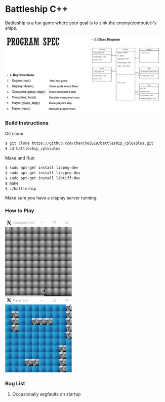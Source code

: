 # Battleship C++

Battleship is a fun game where your goal is to sink the enemy(computer)'s ships.

![alt text](overview.JPG)

### Build Instructions
Git clone:
```bash
$ git clone https://github.com/chanchoi829/battleship_cplusplus.git
$ cd battleship_cplusplus
```

Make and Run:
```bash
$ sudo apt-get install libpng-dev
$ sudo apt-get install libjpeg-dev
$ sudo apt-get install libtiff-dev
$ make
$ ./battleship
```

Make sure you have a display server running.

### How to Play

![Alt Text](demo.gif)

### Bug List
1. Occasionally segfaults on startup
